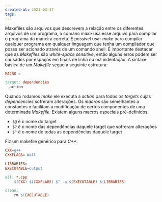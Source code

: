 ```yaml
---
created-at: 2021-03-17
tags:
---
```

Makefiles são arquivos que descrevem a relação entre os diferentes arquivos de um programa, o comano *make* usa esse arquivo para compilar o programa da maneira correta. É possível usar *make* para compilar qualquer programa em qualquer linguagem que tenha um compilador que possa ser acionado através de um comando shell.
É importante destacar que as *Makefiles* são *white-space sensitive*, então alguns erros podem ser causados por espaços em finais de linha ou má indentação.
A sintaxe básica de um *Makefile* segue a seguinte estrutura:

```Makefile
MACRO = 

target: dependencies
  action
```

Quando rodamos *make* ele executa a *action* para todos os *targets* cujas *depencencies* sofreram alterações. Os *macros* são semelhantes a constantes e facilitam a modificação de certos componentes de uma determinada *Makefile*.
Existem alguns macros especiais pré-definidos:
- `$@` é o nome do target
- `$?` é o nome das dependências daquele target que sofreram alterações
- `$^` é o nome de todas as dependências daquele target

Fiz um makefile genérico para *C++*:

```Makefile
CXX=g++
CXXFLAGS=-Wall

LIBRARIES=
EXECUTABLE=output

all: *.cpp
	$(CXX) $(CXXFLAGS) $^ -o $(EXECUTABLE) $(LIBRARIES)

clean:
	rm $(EXECUTABLE)
```